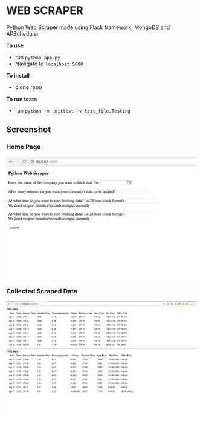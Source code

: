 # WEB SCRAPER  
 
Python Web Scraper made using Flask framework, MongoDB and APScheduler   

**To use**

- run `python app.py`
- Navigate to `localhost:5000`

**To install**

- clone repo
 
**To run tests**

- run `python -m unittest -v test_file.Testing`

## Screenshot

### Home Page

<p align="center">
  <img src="/images/img1.png" alt="Screenshot"/>
</p>

### Collected Scraped Data  
<p align="center">
  <img src="/images/img2.png" alt="Screenshot"/>
</p>
